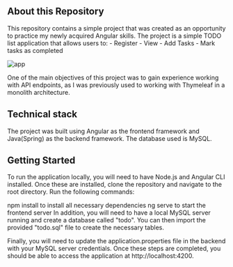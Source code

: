 ## About this Repository
This repository contains a simple project that was created as an opportunity to practice my newly acquired Angular skills. The project is a simple TODO list application that allows users to: 
    - Register
    - View
    - Add Tasks
    - Mark tasks as completed

![app](https://bitbucket.org/FAPVieira/simpletodo_angularspring/raw/468c9d900744276d5944dbf3df254d813a01b6d0/test.gif)

One of the main objectives of this project was to gain experience working with API endpoints, as I was previously used to working with Thymeleaf in a monolith architecture.

## Technical stack
The project was built using Angular as the frontend framework and Java(Spring) as the backend framework. The database used is MySQL.

## Getting Started
To run the application locally, you will need to have Node.js and Angular CLI installed. Once these are installed, clone the repository and navigate to the root directory. Run the following commands:

npm install to install all necessary dependencies
ng serve to start the frontend server
In addition, you will need to have a local MySQL server running and create a database called "todo". You can then import the provided "todo.sql" file to create the necessary tables.

Finally, you will need to update the application.properties file in the backend with your MySQL server credentials. Once these steps are completed, you should be able to access the application at http://localhost:4200.